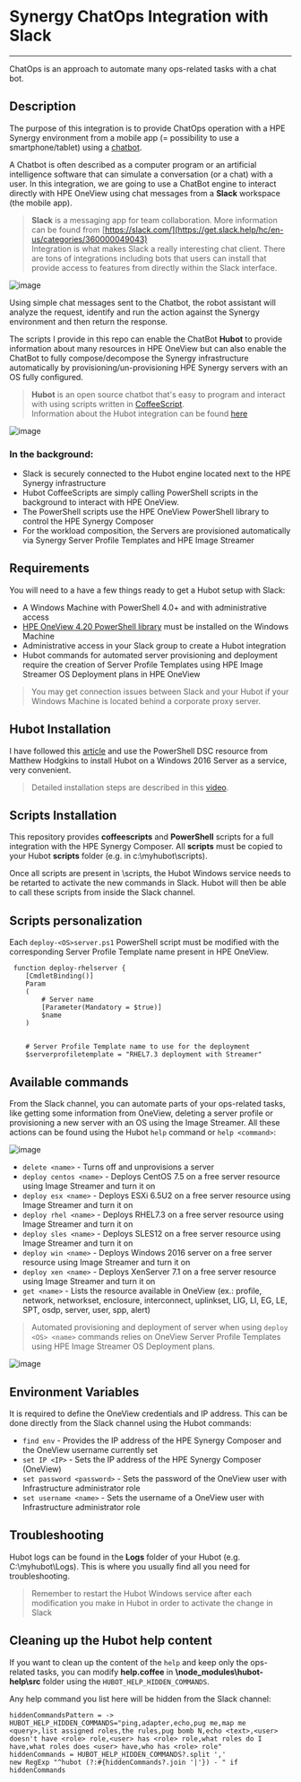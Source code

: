 # Synergy ChatOps Integration with Slack
----

ChatOps is an approach to automate many ops-related tasks with a chat bot. 

## Description

The purpose of this integration is to provide ChatOps operation with a HPE Synergy environment from a mobile app (= possibility to use a smartphone/tablet) using a [chatbot]( https://www.expertsystem.com/chatbot/).

A Chatbot is often described as a computer program or an artificial intelligence software that can simulate a conversation (or a chat) with a user. In this integration, we are going to use a ChatBot engine to interact directly with HPE OneView using chat messages from a **Slack** workspace (the mobile app).  

> **Slack** is a messaging app for team collaboration. More information can be found from [https://slack.com/](https://get.slack.help/hc/en-us/categories/360000049043)   
> Integration is what makes Slack a really interesting chat client. There are tons of integrations including bots that users can install that provide access to features from
> directly within the Slack interface.

![image](https://user-images.githubusercontent.com/13134334/59289960-a6dcdd00-8c77-11e9-8d87-53de017e2460.png)

Using simple chat messages sent to the Chatbot, the robot assistant will analyze the request, identify and run the action against the Synergy environment and then return the response. 

The scripts I provide in this repo can enable the ChatBot **Hubot** to provide information about many resources in HPE OneView but can also enable the ChatBot to fully compose/decompose the Synergy infrastructure automatically by provisioning/un-provisioning HPE Synergy servers with an OS fully configured.

> **Hubot** is an open source chatbot that's easy to program and interact with using scripts written in [CoffeeScript](https://en.wikipedia.org/wiki/CoffeeScript).  
> Information about the Hubot integration can be found [here](https://slack.com/apps/A0F7XDU93-hubot)

![image](https://user-images.githubusercontent.com/13134334/59511848-9f0b7b80-8eb7-11e9-928a-fb59f04aa28e.png)

### In the background: 
* Slack is securely connected to the Hubot engine located next to the HPE Synergy infrastructure
* Hubot CoffeeScripts are simply calling PowerShell scripts in the background to interact with HPE OneView. 
* The PowerShell scripts use the HPE OneView PowerShell library to control the HPE Synergy Composer 
* For the workload composition, the Servers are provisioned automatically via Synergy Server Profile Templates and HPE Image Streamer 


## Requirements
You will need to a have a few things ready to get a Hubot setup with Slack:

* A Windows Machine with PowerShell 4.0+ and with administrative access
* [HPE OneView 4.20 PowerShell library](https://github.com/HewlettPackard/POSH-HPOneView) must be installed on the Windows Machine
* Administrative access in your Slack group to create a Hubot integration
* Hubot commands for automated server provisioning and deployment require the creation of Server Profile Templates using HPE Image Streamer OS Deployment plans in HPE OneView

> You may get connection issues between Slack and your Hubot if your Windows Machine is located behind a corporate proxy server.


## Hubot Installation
I have followed this [article](https://hodgkins.io/chatops-on-windows-with-hubot-and-powershell) and use the PowerShell DSC resource from Matthew Hodgkins to install Hubot on a Windows 2016 Server as a service, very convenient. 
> Detailed installation steps are described in this [video](https://www.youtube.com/watch?v=Gh-vYprIo7c).

## Scripts Installation

This repository provides **coffeescripts** and **PowerShell** scripts for a full integration with the HPE Synergy Composer. 
All **scripts** must be copied to your Hubot **scripts** folder (e.g. in c:\myhubot\scripts).  

Once all scripts are present in \scripts, the Hubot Windows service needs to be retarted to activate the new commands in Slack.
Hubot will then be able to call these scripts from inside the Slack channel.

## Scripts personalization
Each `deploy-<OS>server.ps1` PowerShell script must be modified with the corresponding Server Profile Template name present in HPE OneView. 
 
```
 function deploy-rhelserver {
    [CmdletBinding()]
    Param
    (
        # Server name
        [Parameter(Mandatory = $true)]
        $name 
    )
 
 
    # Server Profile Template name to use for the deployment
    $serverprofiletemplate = "RHEL7.3 deployment with Streamer"

```

## Available commands
From the Slack channel, you can automate parts of your ops-related tasks, like getting some information from OneView, deleting a server profile or provisioning a new server with an OS using the Image Streamer. All these actions can be found using the Hubot ``help`` command or `help <command>`:

![image](https://user-images.githubusercontent.com/13134334/59419033-62158b00-8dca-11e9-8954-63ea7ea4cc28.png)

* `delete <name>` - Turns off and unprovisions a server
* `deploy centos <name>` - Deploys CentOS 7.5 on a free server resource using Image Streamer and turn it on 
* `deploy esx <name>` - Deploys ESXi 6.5U2 on a free server resource using Image Streamer and turn it on
* `deploy rhel <name>` - Deploys RHEL7.3 on a free server resource using Image Streamer and turn it on
* `deploy sles <name>` - Deploys SLES12 on a free server resource using Image Streamer and turn it on 
* `deploy win <name>` - Deploys Windows 2016 server on a free server resource using Image Streamer and turn it on
* `deploy xen <name>` - Deploys XenServer 7.1 on a free server resource using Image Streamer and turn it on
* `get <name>` - Lists the resource available in OneView (ex.: profile, network, networkset, enclosure, interconnect, uplinkset, LIG, LI, EG, LE, SPT, osdp, server, user, spp, alert)


> Automated provisioning and deployment of server when using `deploy <OS> <name>` commands relies on OneView Server Profile Templates using HPE Image Streamer OS Deployment plans.



![image](https://user-images.githubusercontent.com/13134334/59421884-abb4a480-8dcf-11e9-953e-8f86187d0dfb.png)


## Environment Variables
It is required to define the OneView credentials and IP address. This can be done directly from the Slack channel using the Hubot commands: 
 
* `find env` - Provides the IP address of the HPE Synergy Composer and the OneView username currently set  
* `set IP <IP>` - Sets the IP address of the HPE Synergy Composer (OneView)
* `set password <password>` - Sets the password of the OneView user with Infrastructure administrator role  
* `set username <name>` - Sets the username of a OneView user with Infrastructure administrator role

## Troubleshooting
Hubot logs can be found in the **Logs** folder of your Hubot (e.g. C:\myhubot\Logs). This is where you usually find all you need for troubleshooting.

> Remember to restart the Hubot Windows service after each modification you make in Hubot in order to activate the change in Slack

## Cleaning up the Hubot help content
If you want to clean up the content of the ``help`` and keep only the ops-related tasks, you can modify **help.coffee** in **\node_modules\hubot-help\src** folder using the ``HUBOT_HELP_HIDDEN_COMMANDS``.   

Any help command you list here will be hidden from the Slack channel:

```
hiddenCommandsPattern = -> HUBOT_HELP_HIDDEN_COMMANDS="ping,adapter,echo,pug me,map me <query>,list assigned roles,the rules,pug bomb N,echo <text>,<user> doesn't have <role> role,<user> has <role> role,what roles do I have,what roles does <user> have,who has <role> role"
hiddenCommands = HUBOT_HELP_HIDDEN_COMMANDS?.split ','
new RegExp "^hubot (?:#{hiddenCommands?.join '|'}) - " if hiddenCommands
```
